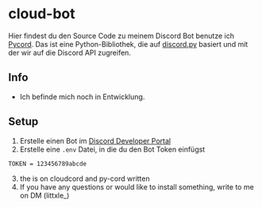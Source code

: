 # cloud-bot
Hier findest du den Source Code zu meinem Discord Bot benutze ich [Pycord](https://github.com/Pycord-Development/pycord). 
Das ist eine Python-Bibliothek, die auf [discord.py](https://github.com/Rapptz/discord.py) basiert und mit der wir auf die Discord API zugreifen.

## Info
- Ich befinde mich noch in Entwicklung.

## Setup
1. Erstelle einen Bot im [Discord Developer Portal](https://discord.com/developers/applications/)
2. Erstelle eine `.env` Datei, in die du den Bot Token einfügst
```
TOKEN = 123456789abcde
```
3. the is on cloudcord and py-cord written
4. If you have any questions or would like to install something, write to me on DM  (littxle_)

